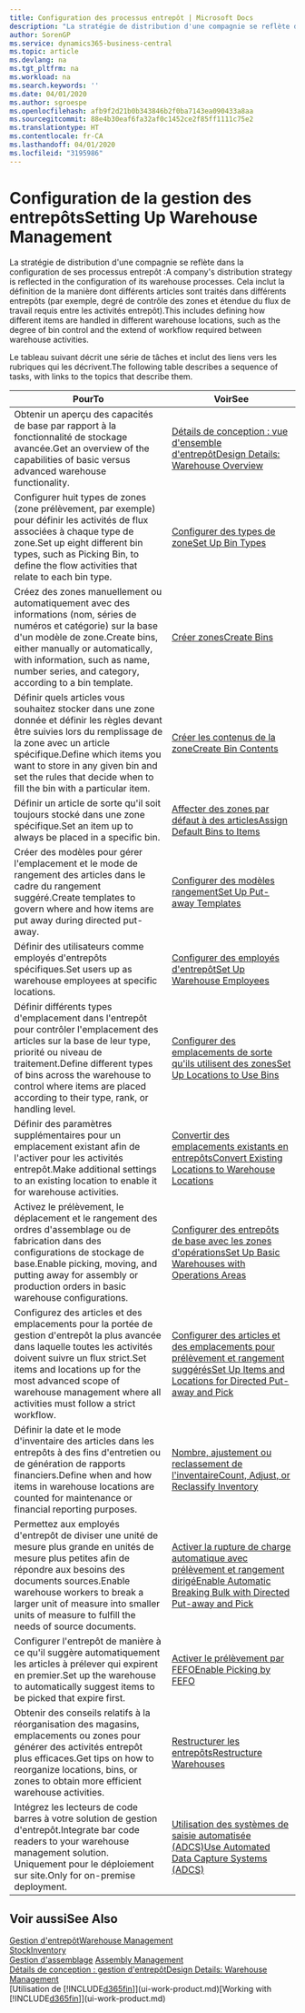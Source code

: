 ```yaml
---
title: Configuration des processus entrepôt | Microsoft Docs
description: "La stratégie de distribution d'une compagnie se reflète dans la configuration de ses processus entrepôt : Cela inclut la définition de la manière dont différents articles sont traités dans différents entrepôts (par exemple, degré de contrôle des zones et étendue du flux de travail requis entre les activités entrepôt)."
author: SorenGP
ms.service: dynamics365-business-central
ms.topic: article
ms.devlang: na
ms.tgt_pltfrm: na
ms.workload: na
ms.search.keywords: ''
ms.date: 04/01/2020
ms.author: sgroespe
ms.openlocfilehash: afb9f2d21b0b343846b2f0ba7143ea090433a8aa
ms.sourcegitcommit: 88e4b30eaf6fa32af0c1452ce2f85ff1111c75e2
ms.translationtype: HT
ms.contentlocale: fr-CA
ms.lasthandoff: 04/01/2020
ms.locfileid: "3195986"
---
```

# <a name="setting-up-warehouse-management"></a><span data-ttu-id="7766f-104">Configuration de la gestion des entrepôts</span><span class="sxs-lookup"><span data-stu-id="7766f-104">Setting Up Warehouse Management</span></span>
<span data-ttu-id="7766f-105">La stratégie de distribution d'une compagnie se reflète dans la configuration de ses processus entrepôt :</span><span class="sxs-lookup"><span data-stu-id="7766f-105">A company's distribution strategy is reflected in the configuration of its warehouse processes.</span></span> <span data-ttu-id="7766f-106">Cela inclut la définition de la manière dont différents articles sont traités dans différents entrepôts (par exemple, degré de contrôle des zones et étendue du flux de travail requis entre les activités entrepôt).</span><span class="sxs-lookup"><span data-stu-id="7766f-106">This includes defining how different items are handled in different warehouse locations, such as the degree of bin control and the extend of workflow required between warehouse activities.</span></span>  

 <span data-ttu-id="7766f-107">Le tableau suivant décrit une série de tâches et inclut des liens vers les rubriques qui les décrivent.</span><span class="sxs-lookup"><span data-stu-id="7766f-107">The following table describes a sequence of tasks, with links to the topics that describe them.</span></span>   

|<span data-ttu-id="7766f-108">**Pour**</span><span class="sxs-lookup"><span data-stu-id="7766f-108">**To**</span></span>|<span data-ttu-id="7766f-109">**Voir**</span><span class="sxs-lookup"><span data-stu-id="7766f-109">**See**</span></span>|  
|------------|-------------|  
|<span data-ttu-id="7766f-110">Obtenir un aperçu des capacités de base par rapport à la fonctionnalité de stockage avancée.</span><span class="sxs-lookup"><span data-stu-id="7766f-110">Get an overview of the capabilities of basic versus advanced warehouse functionality.</span></span>|[<span data-ttu-id="7766f-111">Détails de conception : vue d'ensemble d'entrepôt</span><span class="sxs-lookup"><span data-stu-id="7766f-111">Design Details: Warehouse Overview</span></span>](design-details-warehouse-overview.md)|  
|<span data-ttu-id="7766f-112">Configurer huit types de zones (zone prélèvement, par exemple) pour définir les activités de flux associées à chaque type de zone.</span><span class="sxs-lookup"><span data-stu-id="7766f-112">Set up eight different bin types, such as Picking Bin, to define the flow activities that relate to each bin type.</span></span>|[<span data-ttu-id="7766f-113">Configurer des types de zone</span><span class="sxs-lookup"><span data-stu-id="7766f-113">Set Up Bin Types</span></span>](warehouse-how-to-set-up-bin-types.md)|  
|<span data-ttu-id="7766f-114">Créez des zones manuellement ou automatiquement avec des informations (nom, séries de numéros et catégorie) sur la base d'un modèle de zone.</span><span class="sxs-lookup"><span data-stu-id="7766f-114">Create bins, either manually or automatically, with information, such as name, number series, and category, according to a bin template.</span></span>|[<span data-ttu-id="7766f-115">Créer zones</span><span class="sxs-lookup"><span data-stu-id="7766f-115">Create Bins</span></span>](warehouse-how-to-create-individual-bins.md)|  
|<span data-ttu-id="7766f-116">Définir quels articles vous souhaitez stocker dans une zone donnée et définir les règles devant être suivies lors du remplissage de la zone avec un article spécifique.</span><span class="sxs-lookup"><span data-stu-id="7766f-116">Define which items you want to store in any given bin and set the rules that decide when to fill the bin with a particular item.</span></span>|[<span data-ttu-id="7766f-117">Créer les contenus de la zone</span><span class="sxs-lookup"><span data-stu-id="7766f-117">Create Bin Contents</span></span>](warehouse-how-to-set-up-bin-contents.md)|  
|<span data-ttu-id="7766f-118">Définir un article de sorte qu'il soit toujours stocké dans une zone spécifique.</span><span class="sxs-lookup"><span data-stu-id="7766f-118">Set an item up to always be placed in a specific bin.</span></span>|[<span data-ttu-id="7766f-119">Affecter des zones par défaut à des articles</span><span class="sxs-lookup"><span data-stu-id="7766f-119">Assign Default Bins to Items</span></span>](warehouse-how-to-assign-default-bins-to-items.md)|
|<span data-ttu-id="7766f-120">Créer des modèles pour gérer l'emplacement et le mode de rangement des articles dans le cadre du rangement suggéré.</span><span class="sxs-lookup"><span data-stu-id="7766f-120">Create templates to govern where and how items are put away during directed put-away.</span></span>|[<span data-ttu-id="7766f-121">Configurer des modèles rangement</span><span class="sxs-lookup"><span data-stu-id="7766f-121">Set Up Put-away Templates</span></span>](warehouse-how-to-set-up-put-away-templates.md)|
|<span data-ttu-id="7766f-122">Définir des utilisateurs comme employés d'entrepôts spécifiques.</span><span class="sxs-lookup"><span data-stu-id="7766f-122">Set users up as warehouse employees at specific locations.</span></span>|[<span data-ttu-id="7766f-123">Configurer des employés d'entrepôt</span><span class="sxs-lookup"><span data-stu-id="7766f-123">Set Up Warehouse Employees</span></span>](warehouse-how-to-set-up-warehouse-employees.md)|
|<span data-ttu-id="7766f-124">Définir différents types d'emplacement dans l'entrepôt pour contrôler l'emplacement des articles sur la base de leur type, priorité ou niveau de traitement.</span><span class="sxs-lookup"><span data-stu-id="7766f-124">Define different types of bins across the warehouse to control where items are placed according to their type, rank, or handling level.</span></span>|[<span data-ttu-id="7766f-125">Configurer des emplacements de sorte qu'ils utilisent des zones</span><span class="sxs-lookup"><span data-stu-id="7766f-125">Set Up Locations to Use Bins</span></span>](warehouse-how-to-set-up-locations-to-use-bins.md)|
|<span data-ttu-id="7766f-126">Définir des paramètres supplémentaires pour un emplacement existant afin de l'activer pour les activités entrepôt.</span><span class="sxs-lookup"><span data-stu-id="7766f-126">Make additional settings to an existing location to enable it for warehouse activities.</span></span>|[<span data-ttu-id="7766f-127">Convertir des emplacements existants en entrepôts</span><span class="sxs-lookup"><span data-stu-id="7766f-127">Convert Existing Locations to Warehouse Locations</span></span>](warehouse-how-to-convert-existing-locations-to-warehouse-locations.md)|
|<span data-ttu-id="7766f-128">Activez le prélèvement, le déplacement et le rangement des ordres d'assemblage ou de fabrication dans des configurations de stockage de base.</span><span class="sxs-lookup"><span data-stu-id="7766f-128">Enable picking, moving, and putting away for assembly or production orders in basic warehouse configurations.</span></span>|[<span data-ttu-id="7766f-129">Configurer des entrepôts de base avec les zones d'opérations</span><span class="sxs-lookup"><span data-stu-id="7766f-129">Set Up Basic Warehouses with Operations Areas</span></span>](warehouse-how-to-set-up-basic-warehouses-with-operations-areas.md)|  
|<span data-ttu-id="7766f-130">Configurez des articles et des emplacements pour la portée de gestion d'entrepôt la plus avancée dans laquelle toutes les activités doivent suivre un flux strict.</span><span class="sxs-lookup"><span data-stu-id="7766f-130">Set items and locations up for the most advanced scope of warehouse management where all activities must follow a strict workflow.</span></span>|[<span data-ttu-id="7766f-131">Configurer des articles et des emplacements pour prélèvement et rangement suggérés</span><span class="sxs-lookup"><span data-stu-id="7766f-131">Set Up Items and Locations for Directed Put-away and Pick</span></span>](warehouse-how-to-set-up-items-for-directed-put-away-and-pick.md)|  
|<span data-ttu-id="7766f-132">Définir la date et le mode d'inventaire des articles dans les entrepôts à des fins d'entretien ou de génération de rapports financiers.</span><span class="sxs-lookup"><span data-stu-id="7766f-132">Define when and how items in warehouse locations are counted for maintenance or financial reporting purposes.</span></span>|[<span data-ttu-id="7766f-133">Nombre, ajustement ou reclassement de l'inventaire</span><span class="sxs-lookup"><span data-stu-id="7766f-133">Count, Adjust, or Reclassify Inventory</span></span>](inventory-how-count-adjust-reclassify.md)|
|<span data-ttu-id="7766f-134">Permettez aux employés d'entrepôt de diviser une unité de mesure plus grande en unités de mesure plus petites afin de répondre aux besoins des documents sources.</span><span class="sxs-lookup"><span data-stu-id="7766f-134">Enable warehouse workers to break a larger unit of measure into smaller units of measure to fulfill the needs of source documents.</span></span>|[<span data-ttu-id="7766f-135">Activer la rupture de charge automatique avec prélèvement et rangement dirigé</span><span class="sxs-lookup"><span data-stu-id="7766f-135">Enable Automatic Breaking Bulk with Directed Put-away and Pick</span></span>](warehouse-enable-automatic-breaking-bulk-with-directed-put-away-and-pick.md)|  
|<span data-ttu-id="7766f-136">Configurer l'entrepôt de manière à ce qu'il suggère automatiquement les articles à prélever qui expirent en premier.</span><span class="sxs-lookup"><span data-stu-id="7766f-136">Set up the warehouse to automatically suggest items to be picked that expire first.</span></span>|[<span data-ttu-id="7766f-137">Activer le prélèvement par FEFO</span><span class="sxs-lookup"><span data-stu-id="7766f-137">Enable Picking by FEFO</span></span>](warehouse-picking-by-fefo.md)|
|<span data-ttu-id="7766f-138">Obtenir des conseils relatifs à la réorganisation des magasins, emplacements ou zones pour générer des activités entrepôt plus efficaces.</span><span class="sxs-lookup"><span data-stu-id="7766f-138">Get tips on how to reorganize locations, bins, or zones to obtain more efficient warehouse activities.</span></span>|[<span data-ttu-id="7766f-139">Restructurer les entrepôts</span><span class="sxs-lookup"><span data-stu-id="7766f-139">Restructure Warehouses</span></span>](warehouse-how-to-restructure-warehouses.md)|
|<span data-ttu-id="7766f-140">Intégrez les lecteurs de code barres à votre solution de gestion d'entrepôt.</span><span class="sxs-lookup"><span data-stu-id="7766f-140">Integrate bar code readers to your warehouse management solution.</span></span> <span data-ttu-id="7766f-141">Uniquement pour le déploiement sur site.</span><span class="sxs-lookup"><span data-stu-id="7766f-141">Only for on-premise deployment.</span></span>|[<span data-ttu-id="7766f-142">Utilisation des systèmes de saisie automatisée (ADCS)</span><span class="sxs-lookup"><span data-stu-id="7766f-142">Use Automated Data Capture Systems (ADCS)</span></span>](warehouse-use-automated-data-capture-systems-adcs.md)|

## <a name="see-also"></a><span data-ttu-id="7766f-143">Voir aussi</span><span class="sxs-lookup"><span data-stu-id="7766f-143">See Also</span></span>  
[<span data-ttu-id="7766f-144">Gestion d'entrepôt</span><span class="sxs-lookup"><span data-stu-id="7766f-144">Warehouse Management</span></span>](warehouse-manage-warehouse.md)  
[<span data-ttu-id="7766f-145">Stock</span><span class="sxs-lookup"><span data-stu-id="7766f-145">Inventory</span></span>](inventory-manage-inventory.md)  
<span data-ttu-id="7766f-146">[Gestion d'assemblage](assembly-assemble-items.md)  </span><span class="sxs-lookup"><span data-stu-id="7766f-146">[Assembly Management](assembly-assemble-items.md)  </span></span>  
[<span data-ttu-id="7766f-147">Détails de conception : gestion d'entrepôt</span><span class="sxs-lookup"><span data-stu-id="7766f-147">Design Details: Warehouse Management</span></span>](design-details-warehouse-management.md)  
<span data-ttu-id="7766f-148">[Utilisation de [!INCLUDE[d365fin](includes/d365fin_md.md)]](ui-work-product.md)</span><span class="sxs-lookup"><span data-stu-id="7766f-148">[Working with [!INCLUDE[d365fin](includes/d365fin_md.md)]](ui-work-product.md)</span></span>
